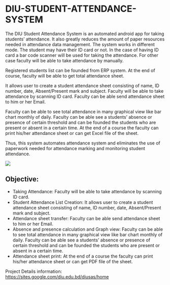 # DIU-STUDENT-ATTENDANCE-SYSTEM

The DIU Student Attendance System is an automated android app for taking students’ attendance. It also greatly reduces the amount of paper resources needed in attendance data management. The system works in different mode. The student may have their ID card or not. In the case of having ID card a bar code scanner will be used for taking the attendance. For other case faculty will be able to take attendance by manually.

Registered students list can be founded from ERP system. At the end of course, faculty will be able to get total attendance sheet.

It allows user to create a student attendance sheet consisting of name, ID number, date, Absent/Present mark and subject. Faculty will be able to take attendance by scanning ID card. Faculty can be able send attendance sheet to him or her Email.

Faculty can be able to see total attendance in many graphical view like bar chart monthly of daily. Faculty can be able see a students’ absence or presence of certain threshold and can be founded the students who are present or absent in a certain time. At the end of a course the faculty can print his/her attendance sheet or can get Excel file of the sheet. 

Thus, this system automates attendance system and eliminates the use of paperwork needed for attendance marking and monitoring student attendance.

 ![](demo.gif)
  
## Objective:

*  Taking Attendance: Faculty will be able to take attendance by scanning ID card.
*  Student Attendance List Creation: It allows user to create a student attendance sheet consisting of name, ID number, date,           Absent/Present mark and subject.
*  Attendance sheet transfer: Faculty can be able send attendance sheet to him or her Email.
*  Absence and presence calculation and Graph view:  Faculty can be able to see total attendance in many graphical view like bar  chart monthly of daily. Faculty can be able see a students’ absence or presence of certain threshold and can be founded the students who are present or absent in a certain time.
*  Attendance sheet print: At the end of a course the faculty can print his/her attendance sheet or can get PDF file of the sheet. 

Project Details information:  https://sites.google.com/diu.edu.bd/diusas/home
